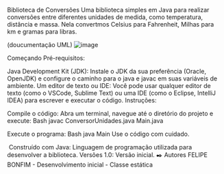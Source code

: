 Biblioteca de Conversões
Uma biblioteca simples em Java para realizar conversões entre diferentes unidades de medida, como temperatura, distância e massa. Nela convertmos Celsius para Fahrenheit, Milhas para km e gramas para libras.

(doucumentação UML)
![image](https://github.com/user-attachments/assets/b962be25-67d9-447b-8597-f9dd366d79e3)

Começando
Pré-requisitos:

Java Development Kit (JDK): Instale o JDK da sua preferência (Oracle, OpenJDK) e configure o caminho para o java e javac em suas variáveis de ambiente.
Um editor de texto ou IDE: Você pode usar qualquer editor de texto (como o VSCode, Sublime Text) ou uma IDE (como o Eclipse, IntelliJ IDEA) para escrever e executar o código.
Instruções:

Compile o código: Abra um terminal, navegue até o diretório do projeto e execute:
Bash
javac ConversorUnidades.java Main.java

Execute o programa:
Bash
java Main
Use o código com cuidado.

️ Construído com
Java: Linguagem de programação utilizada para desenvolver a biblioteca.
Versões
1.0: Versão inicial.
✒️ Autores
FELIPE BONFIM - Desenvolvimento inicial - Classe estática
